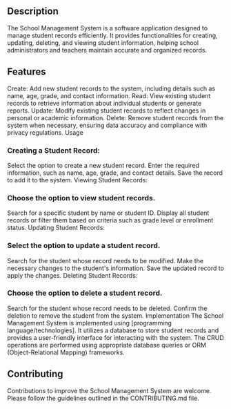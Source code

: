 ## Description
The School Management System is a software application designed to manage student records efficiently. It provides functionalities for creating, updating, deleting, and viewing student information, helping school administrators and teachers maintain accurate and organized records.

## Features
Create: Add new student records to the system, including details such as name, age, grade, and contact information.
Read: View existing student records to retrieve information about individual students or generate reports.
Update: Modify existing student records to reflect changes in personal or academic information.
Delete: Remove student records from the system when necessary, ensuring data accuracy and compliance with privacy regulations.
Usage
### Creating a Student Record:

Select the option to create a new student record.
Enter the required information, such as name, age, grade, and contact details.
Save the record to add it to the system.
Viewing Student Records:

### Choose the option to view student records.
Search for a specific student by name or student ID.
Display all student records or filter them based on criteria such as grade level or enrollment status.
Updating Student Records:

### Select the option to update a student record.
Search for the student whose record needs to be modified.
Make the necessary changes to the student's information.
Save the updated record to apply the changes.
Deleting Student Records:

### Choose the option to delete a student record.
Search for the student whose record needs to be deleted.
Confirm the deletion to remove the student from the system.
Implementation
The School Management System is implemented using [programming language/technologies]. It utilizes a database to store student records and provides a user-friendly interface for interacting with the system. The CRUD operations are performed using appropriate database queries or ORM (Object-Relational Mapping) frameworks.

## Contributing
Contributions to improve the School Management System are welcome. Please follow the guidelines outlined in the CONTRIBUTING.md file.
